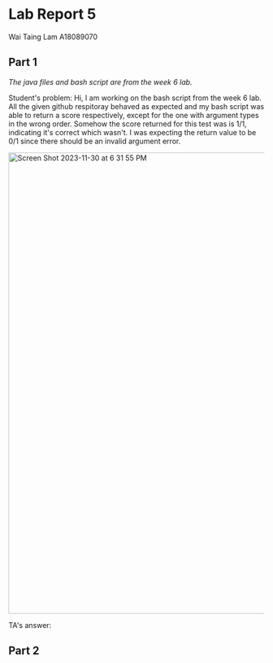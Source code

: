 # Lab Report 5
Wai Taing Lam A18089070

## Part 1

_The java files and bash script are from the week 6 lab._

Student's problem:
Hi, I am working on the bash script from the week 6 lab. All the given github respitoray behaved as expected and my bash script was able to return a score respectively, except for the one with argument types in the wrong order. Somehow the score returned for this test was is 1/1, indicating it's correct which wasn't. I was expecting the return value to be 0/1 since there should be an invalid argument error.

<img width="906" alt="Screen Shot 2023-11-30 at 6 31 55 PM" src="https://github.com/TimothyLam727/cse15l-lab-reports/assets/146874935/592e4b06-fb3b-4db2-8e81-78bf3525563f">


TA's answer:


## Part 2
